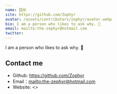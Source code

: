 ```yaml
---
name: 园长
site: https://github.com/Zophyr
avatar: /assets/contributors/zophyr/avatar.webp
bio: I am a person who likes to ask why. 🎯
email: mailto:the-zephyr@hotmail.com
twitter: 
---
```


I am a person who likes to ask why. 🎯

## Contact me

- Github: <https://github.com/Zophyr>
- Email：<mailto:the-zephyr@hotmail.com>
- Website: <>
